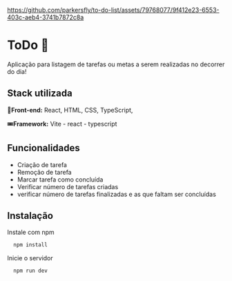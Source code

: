 https://github.com/parkersfly/to-do-list/assets/79768077/9f412e23-6553-403c-aeb4-3741b7872c8a


#  ToDo 🚩

Aplicação para listagem de tarefas ou metas a serem realizadas no decorrer do dia!



## Stack utilizada

🎈**Front-end:** React, HTML, CSS, TypeScript, 

🎟**Framework:** Vite - react - typescript



## Funcionalidades

- Criação de tarefa
- Remoção de tarefa
- Marcar tarefa como concluída
- Verificar número de tarefas criadas
- verificar número de tarefas finalizadas e as que faltam ser concluídas




## Instalação

Instale com npm

```bash
  npm install 
```

Inicie o servidor

```bash
  npm run dev
```
